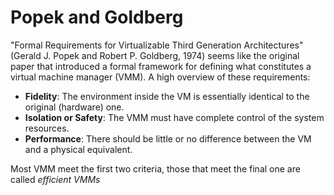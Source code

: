 # Popek and Goldberg
"Formal Requirements for Virtualizable Third Generation Architectures" (Gerald J. Popek and Robert P. Goldberg, 1974) seems like the original paper that introduced a formal framework for defining what constitutes a virtual machine manager (VMM). A high overview of these requirements:

* **Fidelity**: The environment inside the VM is essentially identical to the original (hardware) one.
* **Isolation or Safety**: The VMM must have complete control of the system resources.
* **Performance**: There should be little or no difference between the VM and a physical equivalent.

Most VMM meet the first two criteria, those that meet the final one are called *efficient VMMs*
